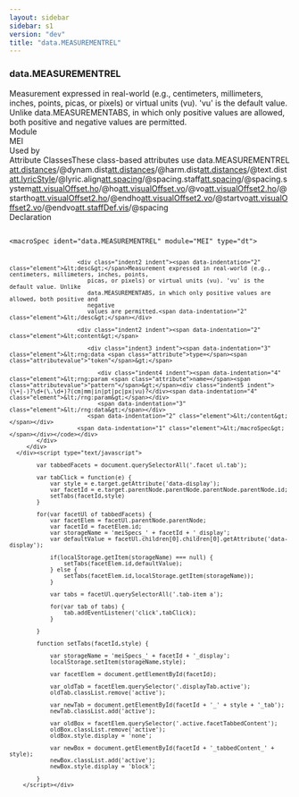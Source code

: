 ```yaml
---
layout: sidebar
sidebar: s1
version: "dev"
title: "data.MEASUREMENTREL"
---
```

<div class="specPage">
   <div class="datatypeSpec">
      <h3 id="data.MEASUREMENTREL">data.MEASUREMENTREL</h3>
      <div class="specs">
         <div class="desc">Measurement expressed in real-world (e.g., centimeters, millimeters, inches, points,
            picas, or pixels) or virtual units (vu). 'vu' is the default value. Unlike
            data.MEASUREMENTABS, in which only positive values are allowed, both positive and
            negative
            values are permitted.
         </div>
         <div class="facet module">
            <div class="label">Module</div>
            <div class="statement text">MEI</div>
         </div>
         <div class="facet usedBy" id="usedBy">
            <div class="label">Used by</div>
            <div class="statement list">
               <div class="classBox dtBox" title="Attribute Classes">
                  <div class="classHeading"><label class="classLabel">Attribute Classes</label><span class="classDesc">These class-based attributes use data.MEASUREMENTREL</span></div>
                  <div class="classContent"><span class="ident attclass" data-ident="att.distances" data-module="MEI.shared"><a class="classLink" title="Attributes that describe distance from the staff." href="{{ site.baseurl }}/{{ page.version }}/attribute-classes/att.distances.html">att.distances</a>/<span title="Records the default distance from the staff for dynamic marks.">@dynam.dist</span></span><span class="ident attclass" data-ident="att.distances" data-module="MEI.shared"><a class="classLink" title="Attributes that describe distance from the staff." href="{{ site.baseurl }}/{{ page.version }}/attribute-classes/att.distances.html">att.distances</a>/<span title="Records the default distance from the staff of harmonic indications, such as guitar chord grids or functional labels.">@harm.dist</span></span><span class="ident attclass" data-ident="att.distances" data-module="MEI.shared"><a class="classLink" title="Attributes that describe distance from the staff." href="{{ site.baseurl }}/{{ page.version }}/attribute-classes/att.distances.html">att.distances</a>/<span title="Determines how far from the staff to render text elements.">@text.dist</span></span><span class="ident attclass" data-ident="att.lyricStyle" data-module="MEI.shared"><a class="classLink" title="Attributes that describe default typography of lyrics." href="{{ site.baseurl }}/{{ page.version }}/attribute-classes/att.lyricstyle.html">att.lyricStyle</a>/<span title="Describes the alignment of lyric syllables associated with a note or chord.">@lyric.align</span></span><span class="ident attclass" data-ident="att.spacing" data-module="MEI.shared"><a class="classLink" title="Attributes that capture notation spacing information." href="{{ site.baseurl }}/{{ page.version }}/attribute-classes/att.spacing.html">att.spacing</a>/<span title="Specifies the minimum amount of space between adjacent staves in the same system; measured from the bottom line of the staff above to the top line of the staff below.">@spacing.staff</span></span><span class="ident attclass" data-ident="att.spacing" data-module="MEI.shared"><a class="classLink" title="Attributes that capture notation spacing information." href="{{ site.baseurl }}/{{ page.version }}/attribute-classes/att.spacing.html">att.spacing</a>/<span title="Describes the space between adjacent systems; a pair of space-separated values (minimum and maximum, respectively) provides a range between which a rendering system-supplied value may fall, while a single value indicates a fixed amount of space; that is, the minimum and maximum values are equal.">@spacing.system</span></span><span class="ident attclass" data-ident="att.visualOffset.ho" data-module="MEI.shared"><a class="classLink" title="Horizontal offset attributes." href="{{ site.baseurl }}/{{ page.version }}/attribute-classes/att.visualoffset.ho.html">att.visualOffset.ho</a>/<span title="Records a horizontal adjustment to a feature's programmatically-determined location in terms of staff interline distance; that is, in units of 1/2 the distance between adjacent staff lines.">@ho</span></span><span class="ident attclass" data-ident="att.visualOffset.vo" data-module="MEI.shared"><a class="classLink" title="Vertical offset attributes." href="{{ site.baseurl }}/{{ page.version }}/attribute-classes/att.visualoffset.vo.html">att.visualOffset.vo</a>/<span title="Records the vertical adjustment of a feature's programmatically-determined location in terms of staff interline distance; that is, in units of 1/2 the distance between adjacent staff lines.">@vo</span></span><span class="ident attclass" data-ident="att.visualOffset2.ho" data-module="MEI.shared"><a class="classLink" title="Horizontal offset requiring a pair of attributes." href="{{ site.baseurl }}/{{ page.version }}/attribute-classes/att.visualoffset2.ho.html">att.visualOffset2.ho</a>/<span title="Records the horizontal adjustment of a feature's programmatically-determined start point.">@startho</span></span><span class="ident attclass" data-ident="att.visualOffset2.ho" data-module="MEI.shared"><a class="classLink" title="Horizontal offset requiring a pair of attributes." href="{{ site.baseurl }}/{{ page.version }}/attribute-classes/att.visualoffset2.ho.html">att.visualOffset2.ho</a>/<span title="Records the horizontal adjustment of a feature's programmatically-determined end point.">@endho</span></span><span class="ident attclass" data-ident="att.visualOffset2.vo" data-module="MEI.shared"><a class="classLink" title="Vertical offset attributes requiring a pair of attributes." href="{{ site.baseurl }}/{{ page.version }}/attribute-classes/att.visualoffset2.vo.html">att.visualOffset2.vo</a>/<span title="Records a vertical adjustment of a feature's programmatically-determined start point.">@startvo</span></span><span class="ident attclass" data-ident="att.visualOffset2.vo" data-module="MEI.shared"><a class="classLink" title="Vertical offset attributes requiring a pair of attributes." href="{{ site.baseurl }}/{{ page.version }}/attribute-classes/att.visualoffset2.vo.html">att.visualOffset2.vo</a>/<span title="Records a vertical adjustment of a feature's programmatically-determined end point.">@endvo</span></span><span class="ident attclass" data-ident="att.staffDef.vis" data-module="MEI.visual"><a class="classLink" title="Visual domain attributes for staffDef." href="{{ site.baseurl }}/{{ page.version }}/attribute-classes/att.staffdef.vis.html">att.staffDef.vis</a>/<span title="Records the absolute distance (as opposed to the relative distances recorded in scoreDef elements) between this staff and the preceding one in the same system. This value is meaningless for the first staff in a system since the spacing.system attribute indicates the spacing between systems.">@spacing</span></span></div>
               </div>
            </div>
         </div>
         <div class="facet declaration">
            <div class="label">Declaration</div>
            <div class="statement declaration">
               <div class="code" xml:space="preserve" data-lang="ODD"><code>
                     <div class="indent1 indent"><span data-indentation="1" class="element">&lt;macroSpec <span class="attribute">ident=</span><span class="attributevalue">"data.MEASUREMENTREL"</span> <span class="attribute">module=</span><span class="attributevalue">"MEI"</span> <span class="attribute">type=</span><span class="attributevalue">"dt"</span>&gt;</span>
                        
                        <div class="indent2 indent"><span data-indentation="2" class="element">&lt;desc&gt;</span>Measurement expressed in real-world (e.g., centimeters, millimeters, inches, points,
                           picas, or pixels) or virtual units (vu). 'vu' is the default value. Unlike
                           data.MEASUREMENTABS, in which only positive values are allowed, both positive and
                           negative
                           values are permitted.<span data-indentation="2" class="element">&lt;/desc&gt;</span></div>
                        
                        <div class="indent2 indent"><span data-indentation="2" class="element">&lt;content&gt;</span>
                           
                           <div class="indent3 indent"><span data-indentation="3" class="element">&lt;rng:data <span class="attribute">type=</span><span class="attributevalue">"token"</span>&gt;</span>
                              
                              <div class="indent4 indent"><span data-indentation="4" class="element">&lt;rng:param <span class="attribute">name=</span><span class="attributevalue">"pattern"</span>&gt;</span><div class="indent5 indent">(\+|-)?\d+(\.\d+)?(cm|mm|in|pt|pc|px|vu)?</div><span data-indentation="4" class="element">&lt;/rng:param&gt;</span></div>
                              <span data-indentation="3" class="element">&lt;/rng:data&gt;</span></div>
                           <span data-indentation="2" class="element">&lt;/content&gt;</span></div>
                        <span data-indentation="1" class="element">&lt;/macroSpec&gt;</span></div></code></div>
            </div>
         </div>
      </div><script type="text/javascript">
            
            var tabbedFacets = document.querySelectorAll('.facet ul.tab');
            
            var tabClick = function(e) {
                var style = e.target.getAttribute('data-display');
                var facetId = e.target.parentNode.parentNode.parentNode.parentNode.id;
                setTabs(facetId,style)
            }
            
            for(var facetUl of tabbedFacets) {
                var facetElem = facetUl.parentNode.parentNode;
                var facetId = facetElem.id;
                var storageName = 'meiSpecs_' + facetId + '_display';
                var defaultValue = facetUl.children[0].children[0].getAttribute('data-display');
                
                if(localStorage.getItem(storageName) === null) {
                    setTabs(facetElem.id,defaultValue);
                } else {
                    setTabs(facetElem.id,localStorage.getItem(storageName));
                }
                
                var tabs = facetUl.querySelectorAll('.tab-item a');
                
                for(var tab of tabs) {
                    tab.addEventListener('click',tabClick);
                }
                
            }
            
            function setTabs(facetId,style) {
                
                var storageName = 'meiSpecs_' + facetId + '_display';
                localStorage.setItem(storageName,style);
                
                var facetElem = document.getElementById(facetId);
                
                var oldTab = facetElem.querySelector('.displayTab.active');
                oldTab.classList.remove('active');
                
                var newTab = document.getElementById(facetId + '_' + style + '_tab');
                newTab.classList.add('active');
                
                var oldBox = facetElem.querySelector('.active.facetTabbedContent');
                oldBox.classList.remove('active');
                oldBox.style.display = 'none';
                
                var newBox = document.getElementById(facetId + '_tabbedContent_' + style);
                newBox.classList.add('active');
                newBox.style.display = 'block';
                
            }
        </script></div>
</div>